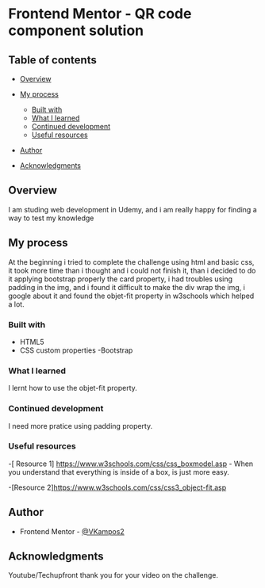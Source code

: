 # Frontend Mentor - QR code component solution

## Table of contents

- [Overview](#overview)

- [My process](#my-process)
  - [Built with](#built-with)
  - [What I learned](#what-i-learned)
  - [Continued development](#continued-development)
  - [Useful resources](#useful-resources)
- [Author](#author)
- [Acknowledgments](#acknowledgments)


## Overview
I am studing web development in Udemy, and i am really happy for finding a way to test my knowledge

## My process
At the beginning i tried to complete the challenge using html and basic css, it took more time than i thought and i could not finish it, than i decided to do it applying bootstrap properly the card property, i had troubles using padding in the img, and i found it difficult to make the div wrap the img, i google about it and found the objet-fit property in w3schools which helped a lot.


### Built with

- HTML5
- CSS custom properties
-Bootstrap


### What I learned

I lernt how to use the objet-fit property.


### Continued development

I need more pratice using padding property.


### Useful resources

-[ Resource 1] https://www.w3schools.com/css/css_boxmodel.asp - When you understand that everything is inside of a box, is just more easy.

-[Resource 2]https://www.w3schools.com/css/css3_object-fit.asp

## Author
- Frontend Mentor - [@VKampos2](https://www.frontendmentor.io/profile/VKampos2)

## Acknowledgments
Youtube/Techupfront thank you for your video on the challenge.
